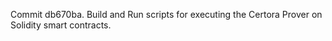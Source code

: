 Commit db670ba.                    Build and Run scripts for executing the Certora Prover on Solidity smart contracts.